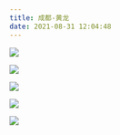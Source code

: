 ```yaml
---
title: 成都-黄龙
date: 2021-08-31 12:04:48
---
```


![](https://jihulab.com/UncleCAT4/static/-/raw/main/blog/202311101457551.jpg)

<!--more-->

![](https://jihulab.com/UncleCAT4/static/-/raw/main/blog/202311101457549.jpg)

![](https://jihulab.com/UncleCAT4/static/-/raw/main/blog/202311101457550.jpg)

![](https://jihulab.com/UncleCAT4/static/-/raw/main/blog/202311101457552.jpg)

![](https://jihulab.com/UncleCAT4/static/-/raw/main/blog/202311101457553.jpg)